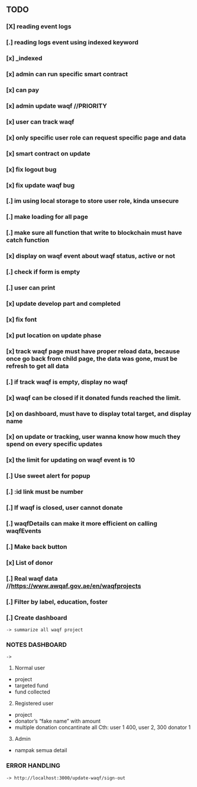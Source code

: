 ## TODO
### [X] reading event logs
### [.] reading logs event using indexed keyword
### [x] _indexed 
### [x] admin can run specific smart contract
### [x] can pay
### [x] admin update waqf //PRIORITY

### [x] user can track waqf
### [x] only specific user role can request specific page and data
### [x] smart contract on update
### [x] fix logout bug
### [x] fix update waqf bug
### [.] im using local storage to store user role, kinda unsecure 
### [.] make loading for all page
### [.] make sure all function that write to blockchain must have catch function
### [x] display on waqf event about waqf status, active or not
### [.] check if form is empty
### [.] user can print
### [x] update develop part and completed
### [x] fix font
### [x] put location on update phase
### [x] track waqf page must have proper reload data, because once go back from child page, the data was gone, must be refresh to get all data
### [.] if track waqf is empty, display no waqf 

### [x] waqf can be closed if it donated funds reached the limit.
### [x] on dashboard, must have to display total target, and display name
### [x] on update or tracking, user wanna know how much they spend on every specific updates
### [x] the limit for updating on waqf event is 10
### [.] Use sweet alert for popup
### [.] :id link must be number
### [.] If waqf is closed, user cannot donate
### [.] waqfDetails can make it more efficient on calling waqfEvents 
### [.] Make back button

### [x] List of donor
### [.] Real waqf data //https://www.awqaf.gov.ae/en/waqfprojects
### [.] Filter by label, education, foster

### [.] Create dashboard
    -> summarize all waqf project

### NOTES DASHBOARD
    -> 

1. Normal user
- project
- targeted fund 
- fund collected 

2. Registered user 
- project
- donator’s “fake name” with amount
- multiple donation concantinate all
Cth: user 1 400, user 2, 300
donator 1

3. Admin
- nampak semua detail

### ERROR HANDLING
    -> http://localhost:3000/update-waqf/sign-out